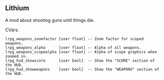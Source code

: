 Lithium
-------

A mod about shooting guns until things die.

CVars:
```
lrpg_weapons_zoomfactor [user float] -- Zoom factor for scoped weapons.
lrpg_weapons_alpha      [user float] -- Alpha of all weapons.
lrpg_weapons_scopealpha [user float] -- Alpha of scope graphics when zoomed in.
lrpg_hud_showscore      [user bool]  -- Show the "SCORE" section of the HUD.
lrpg_hud_showweapons    [user bool]  -- Show the "WEAPONS" section of the HUD.
```
